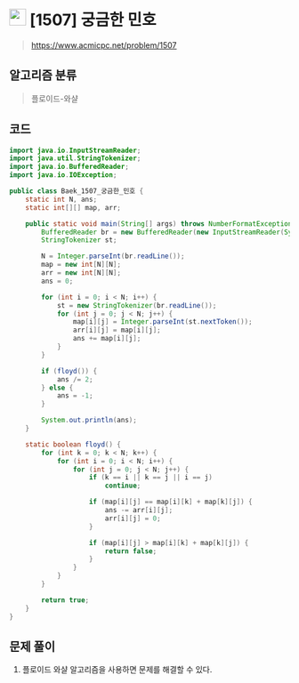 # <img src="https://d2gd6pc034wcta.cloudfront.net/tier/13.svg" width="30"> [1507]  궁금한 민호
> https://www.acmicpc.net/problem/1507
## 알고리즘 분류
> 플로이드-와샬

## 코드
```java
import java.io.InputStreamReader;
import java.util.StringTokenizer;
import java.io.BufferedReader;
import java.io.IOException;

public class Baek_1507_궁금한_민호 {
	static int N, ans;
	static int[][] map, arr;

	public static void main(String[] args) throws NumberFormatException, IOException {
		BufferedReader br = new BufferedReader(new InputStreamReader(System.in));
		StringTokenizer st;

		N = Integer.parseInt(br.readLine());
		map = new int[N][N];
		arr = new int[N][N];
		ans = 0;

		for (int i = 0; i < N; i++) {
			st = new StringTokenizer(br.readLine());
			for (int j = 0; j < N; j++) {
				map[i][j] = Integer.parseInt(st.nextToken());
				arr[i][j] = map[i][j];
				ans += map[i][j];
			}
		}

		if (floyd()) {
			ans /= 2;
		} else {
			ans = -1;
		}

		System.out.println(ans);
	}

	static boolean floyd() {
		for (int k = 0; k < N; k++) {
			for (int i = 0; i < N; i++) {
				for (int j = 0; j < N; j++) {
					if (k == i || k == j || i == j)
						continue;

					if (map[i][j] == map[i][k] + map[k][j]) {
						ans -= arr[i][j];
						arr[i][j] = 0;
					}

					if (map[i][j] > map[i][k] + map[k][j]) {
						return false;
					}
				}
			}
		}

		return true;
	}
}
```

## 문제 풀이
1. 플로이드 와샬 알고리즘을 사용하면 문제를 해결할 수 있다.
